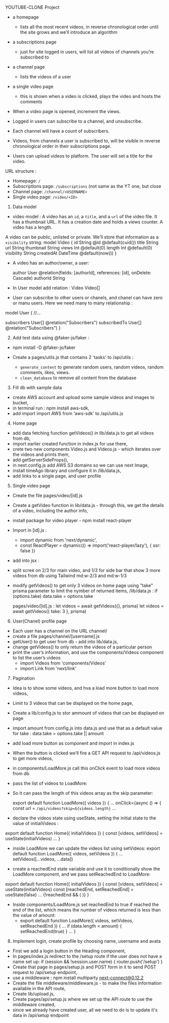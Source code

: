 YOUTUBE-CLONE Project

- a homepage
  - lists all the most recent videos, in reverse chronological order until the site grows and we’ll introduce an algorithm
- a subscriptions page
  - just for site logged in users, will list all videos of channels you’re subscribed to
- a channel page
  - lists the videos of a user
- a single video page

  - this is shown when a video is clicked, plays the video and hosts the comments

- When a video page is opened, increment the views.
- Logged in users can subscribe to a channel, and unsubscribe.
- Each channel will have a count of subscribers.
- Videos, from channels a user is subscribed to, will be visible in reverse chronological order in their subscriptions page.

- Users can upload videos to platform. The user will set a title for the video.

URL structure :

- Homepage: `/`
- Subscriptions page: `/subscriptions` (not same as the YT one, but close
- Channel page: `/channel/<USERNAME>`
- Single video page: `/video/<ID>`

1. Data model

- video model :
  A video has an `id`, a `title`, and a `url` of the video file. It has a thumbnail URL. It has a creation date and holds a views counter. A video has a length.

A video can be public, unlisted or private. We’ll store that information as a `visibility` string:
model Video {
id String @id @default(cuid())
title String
url String
thumbnail String
views Int @default(0)
length Int @default(0)
visibility String
createdAt DateTime @default(now())
}

- A video has an author/owner, a user:

  author User @relation(fields: [authorId], references: [id], onDelete: Cascade)
  authorId String

- In User model add relation :
  Video Video[]

- User can subscribe to other users or chanels, and chanel can have zero or manu users.
  Here we need many to many relationship :

model User {
//...

subscribers User[] @relation("Subscribers")
subscribedTo User[] @relation("Subscribers")
}

2. Add test data using @faker-js/faker :

- npm install -D @faker-js/faker
- Create a pages/utils.js that contains 2 'tasks' to /api/utils :

  - `generate_content` to generate random users, random videos, random comments, likes, views.
  - `clean_database` to remove all content from the database

3. Fill db with sample data

- create AWS account and upload some sample videos and images to bucket,
- in terminal run : npm install aws-sdk,
- add import import AWS from 'aws-sdk' to /api/utils.js

4. Home page

- add data fetching function getVideos() in lib/data.js to get all videos from db,
- import earlier created function in index.js for use there,
- crete two new components Video.js and Videos.js - which iterates over the videos and prints them,
- add getServerSideProps(),
- in next.config.js add AWS S3 domains so we can use next Image,
- install timeAgo library and configure it in /lib/data.js,
- add links to a single page, and user profile

5. Single video page

- Create the file pages/video/[id].js
- Create a getVideo function in lib/data.js - through this, we get the details of a video, including the author info,
- install package for video player - npm install react-player
- Import in [id].js :

  - import dynamic from 'next/dynamic',
  - const ReactPlayer = dynamic(() => import('react-player/lazy'), { ssr: false })

- add into jsx :
  <ReactPlayer
          className='react-player absolute top-0 left-0'
          url={video.url}
          width='100%'
          height='100%'
          controls={true}
          light={video.thumbnail}
        />
- split scree on 2/3 for main video, and 1/3 for side bar that show 3 more videos from db
  using Tailwind md:w-2/3 and md:w-1/3
- modify getVideos() to get only 3 videos on home page using "take" prisma parameter
  to limit the nymber of returned items,
  /lib/data.js :
  if (options.take) data.take = options.take

  pages/video/[id].js :
  let videos = await getVideos({}, prisma)
  let videos = await getVideos({ take: 3 }, prisma)

6. User(Chanel) profile page

- Each user has a channel on the URL channel/<USERNAME>
- create a file pages/channel/[username].js
- getUser() to get user from db - add into lib/data.js,
- change getVideos() to only return the videos of a particular person
- print the user’s information, and use the components/Videos component to list the user’s videos
  - import Videos from 'components/Videos'
  - import Link from 'next/link'

7. Pagination

- Idea is to show some videos, and hva a load more button to load more videos,
- Limit to 3 videos that can be displayed on the home page,
- Create a lib/config.js to stor ammount of videos that can be displayed on page
- import amount from config.js into data.js and use that as a default value for take :
  data.take = options.take || amount
- add load more button as component and import in index.js
- When the button is clicked we’ll fire a GET API request to /api/videos.js to get more videos,
- in components/LoadMore.js call this onClick event to load more videos from db
- pass the list of videos to LoadMore:
  <LoadMore videos={videos} />

- So it can pass the length of this videos array as the skip parameter:

  export default function LoadMore({ videos }) {
  ...
  onClick={async () => {
  const url = `/api/videos?skip=${videos.length}`
  ...

- declare the videos state using useState, setting the initial state to the value of initialVideos :

export default function Home({ initialVideos }) {
const [videos, setVideos] = useState(initialVideos)
...
<LoadMore videos={videos} setVideos={setVideos} />
}

- inside LoadMore we can update the videos list using setVideos:
  export default function LoadMore({ videos, setVideos }) {
  ...
  setVideos([...videos, ...data])

- create a reachedEnd state variable and use it to conditionally show the LoadMore component, and we pass setReachedEnd to LoadMore:

export default function Home({ initialVideos }) {
const [videos, setVideos] = useState(initialVideos)
const [reachedEnd, setReachedEnd] = useState(false)
...
<Videos videos={videos} />
{!reachedEnd && (
<LoadMore
          videos={videos}
          setVideos={setVideos}
          setReachedEnd={setReachedEnd}
        />
)}
}

- Inside components/LoadMore.js set reachedEnd to true if reached the end of the list, which means the number of videos returned is less than the value of amount:
  - export default function LoadMore({ videos, setVideos, setReachedEnd }) {
    ...
    if (data.length < amount) {
    setReachedEnd(true)
    }
    ...
    }

8. Implement login, create profile by choosing name, username and avata

- First we add a login button in the Heading component,
- In pages/index.js redirect to the /setup route if the user does not have a name set up:
  if (session && !session.user.name) {
  router.push('/setup')
  }
- Create that page in pages/setup.js and POST form in it to send POST request to /api/setup endpoint,
- use a middleware : npm install multiparty next-connect@0.12.2
- Create the file middleware/middleware.js - to make the files information available in the API route,
- Create lib/upload.js,
- Create pages/api/setup.js where we set up the API route to use the middleware created,
- since we already have created user, all we need to do is to update it's data in /api/setup endpoint
